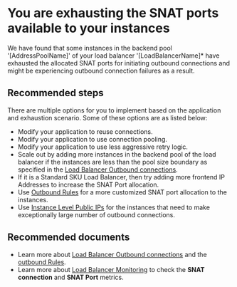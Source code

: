 <properties
pageTitle="Microsoft Azure has information regarding your Load Balancer"
description="Microsoft Azure has information regarding your Load Balancer"
infoBubbleText="Microsoft Azure has information regarding your Load Balancer. Please see details to the right."
service="microsoft.network"
resource="loadbalancer"
authors="rdhillon"
ms.author="rdhillon"
displayOrder=""
articleId="LoadBalancerConnectionsFailing"
diagnosticScenario="LoadBalancerConnectionsFailing"
selfHelpType="Diagnostics"
supportTopicIds=""
resourceTags="windows"
productPesIds=""
cloudEnvironments="Public,Fairfax,Mooncake"
ownershipId="CloudNet_LoadBalancer"
/>
# You are exhausting the SNAT ports available to your instances
<!--issueDescription-->
We have found that some instances in the backend pool '<!--$AddressPoolName-->[AddressPoolName]<!--/$AddressPoolName-->' of your load balancer '<!--$LoadBalancerName-->[LoadBalancerName]<!--/$LoadBalancerName-->* have exhausted the allocated SNAT ports for initiating outbound connections and might be experiencing outbound connection failures as a result.
<!--/issueDescription-->

## **Recommended steps**

There are multiple options for you to implement based on the application and exhaustion scenario. Some of these options are as listed below:

* Modify your application to reuse connections.
* Modify your application to use connection pooling.
* Modify your application to use less aggressive retry logic.
* Scale out by adding more instances in the backend pool of the load balancer if the instances are less than the pool size boundary as specified in the [Load Balancer Outbound connections](https://docs.microsoft.com/azure/load-balancer/load-balancer-outbound-connections#preallocatedports).
* If it is a Standard SKU Load Balancer, then try adding more frontend IP Addresses to increase the SNAT Port allocation.
* Use [Outbound Rules](https://docs.microsoft.com/azure/load-balancer/load-balancer-outbound-rules-overview) for a more customized SNAT port allocation to the instances.
* Use [Instance Level Public IPs](https://docs.microsoft.com/azure/virtual-network/virtual-networks-instance-level-public-ip) for the instances that need to make exceptionally large number of outbound connections.

## **Recommended documents**
* Learn more about [Load Balancer Outbound connections](https://docs.microsoft.com/azure/load-balancer/load-balancer-outbound-connections) and the [outbound Rules](https://docs.microsoft.com/azure/load-balancer/load-balancer-outbound-rules-overview).
* Learn more about [Load Balancer Monitoring](https://docs.microsoft.com/azure/load-balancer/load-balancer-standard-diagnostics) to check the **SNAT connection** and **SNAT Port** metrics.
